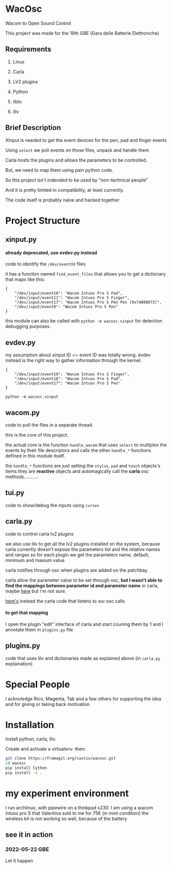 # WacOsc

Wacom to Open Sound Control

This project was made for the 19th GBE (Gara delle Batterie Elettroniche)

## Requirements

1. Linux

2. Carla

3. LV2 plugins

4. Python

5. liblo

6. lilv

## Brief Description 

XInput is needed to get the event devices for the pen, pad and finger events

Using `select`  we poll events on those files, unpack and handle them

Carla hosts the plugins and allows the parameters to be controlled.

But, we need to map them using pain python code.

So this project isn't indended to be used by "non-technical people"

And it is pretty limited in compatibility, at least currently.

The code itself is probably naive and hacked together

# Project Structure

## xinput.py

#### already deprecated, use evdev.py instead

code to identify the `/dev/eventXX` files

it has a function named `find_event_files` that allows you to get a dictionary that maps like this:

```
{
    "/dev/input/event10": "Wacom Intuos Pro S Pad",
    "/dev/input/event11": "Wacom Intuos Pro S Finger",
    "/dev/input/event17": "Wacom Intuos Pro S Pen Pen (0x74800073)",
    "/dev/input/event9": "Wacom Intuos Pro S Pen"
}
```

this module can also be called with `python -m wacosc.xinput` for detection debugging purposes.

## evdev.py

my assumption about xinput ID == event ID was totally wrong.
evdev instead is the right way to gather information through the kernel.
```
{
    "/dev/input/event19": "Wacom Intuos Pro S Finger",
    "/dev/input/event18": "Wacom Intuos Pro S Pad",
    "/dev/input/event17": "Wacom Intuos Pro S Pen"
}
```
`python -m wacosc.xinput`

## wacom.py

code to poll the files in a separate thread.

this is the core of this project.

the actual core is the function `handle_wacom` that uses `select` to multiplex the events by their file descriptors
and calls the other `handle_*` functions defined in this module itself.

the `handle_*` functions are just setting the `stylus`, `pad` and `touch` objects's items
they are **reactive** objects and automagically call the **carla** osc methods...........


## tui.py

code to show/debug the inputs using `curses`

## carla.py

code to control carla lv2 plugins

we also use lilv to get all the lv2 plugins installed on the system, because carla currently doesn't expose the parameters list and the relative names and ranges
so for each plugin we get the parameters name, default, minimum and maxium value.

carla notifies through osc when plugins are added on the patchbay.

carla allow the parameter value to be set through osc, **but I wasn't able to find the mappings between parameter id and parameter name** in carla,
maybe [here](https://github.com/falkTX/Carla/blob/25c61989de0cfe55e4ff62af002403c9acaa1bd6/source/backend/engine/CarlaEngineOscSend.cpp) but i'm not sure.

[here's](https://github.com/falkTX/Carla/blob/25c61989de0cfe55e4ff62af002403c9acaa1bd6/source/backend/engine/CarlaEngineOscHandlers.cpp) instead the carla code that listens to our osc calls


#### to get that mapping

I open the plugin "edit" interface of carla and start couning them by 1
and I annotate them in `plugins.py` file

## plugins.py

code that uses lilv and dictionaries made as explained above (in `carla.py` explaination)


# Special People

I acknoledge Rico, Magenta, Tab and a few others for supporting the idea and for giving or taking back motivation


# Installation

Install python, carla, lilv.

Create and activate a virtualenv. then:

```bash
git clone https://framagit.org/castix/wacosc.git
cd wacosc
pip install Cython
pip install -e .
```

# my experiment environment

I run archlinux, with pipewire on a thinkpad x230.
I am using a wacom intuos pro S that Valentina sold to me for 75€ (in mint condition)
the wireless kit is not working so well, because of the battery

## see it in action

### 2022-05-22 GBE

Let it happen
